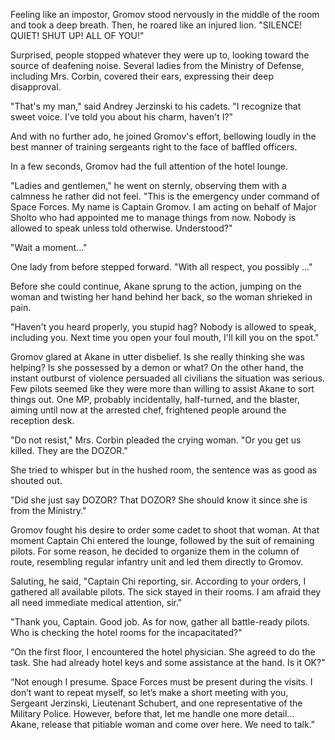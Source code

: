 Feeling like an impostor, Gromov stood nervously in the middle of the room and took a deep breath. Then, he roared like an injured lion.
"SILENCE! QUIET! SHUT UP! ALL OF YOU!"

Surprised, people stopped whatever they were up to, looking toward the source of deafening noise. Several ladies from the Ministry of Defense, including Mrs. Corbin, covered their ears, expressing their deep disapproval.

"That's my man," said Andrey Jerzinski to his cadets. "I recognize that sweet voice. I've told you about his charm, haven't I?"

And with no further ado, he joined Gromov's effort, bellowing loudly in the best manner of training sergeants right to the face of baffled officers.

In a few seconds, Gromov had the full attention of the hotel lounge.

"Ladies and gentlemen," he went on sternly, observing them with a calmness he rather did not feel. "This is the emergency under command of Space Forces. My name is Captain Gromov. I am acting on behalf of Major Sholto who had appointed me to manage things from now. Nobody is allowed to speak unless told otherwise. Understood?"

"Wait a moment..."

One lady from before stepped forward. "With all respect, you possibly ..."

Before she could continue, Akane sprung to the action, jumping on the woman and twisting her hand behind her back, so the woman shrieked in pain.

"Haven't you heard properly, you stupid hag? Nobody is allowed to speak, including you. Next time you open your foul mouth, I'll kill you on the spot."

Gromov glared at Akane in utter disbelief. Is she really thinking she was helping? Is she possessed by a demon or what? On the other hand, the instant outburst of violence persuaded all civilians the situation was serious. Few pilots seemed like they were more than willing to assist Akane to sort things out. One MP, probably incidentally, half-turned, and the blaster, aiming until now at the arrested chef, frightened people around the reception desk.

"Do not resist," Mrs. Corbin pleaded the crying woman. "Or you get us killed. They are the DOZOR."

She tried to whisper but in the hushed room, the sentence was as good as shouted out.

"Did she just say DOZOR? That DOZOR? She should know it since she is from the Ministry."

Gromov fought his desire to order some cadet to shoot that woman. At that moment Captain Chi entered the lounge, followed by the suit of remaining pilots. For some reason, he decided to organize them in the column of route, resembling regular infantry unit and led them directly to Gromov.

Saluting, he said, "Captain Chi reporting, sir. According to your orders, I gathered all available pilots. The sick stayed in their rooms. I am afraid they all need immediate medical attention, sir."

"Thank you, Captain. Good job. As for now, gather all battle-ready pilots. Who is checking the hotel rooms for the incapacitated?"

“On the first floor, I encountered the hotel physician. She agreed to do the task. She had already hotel keys and some assistance at the hand. Is it OK?”

“Not enough I presume. Space Forces must be present during the visits. I don’t want to repeat myself, so let’s make a short meeting with you, Sergeant Jerzinski, Lieutenant Schubert, and one representative of the Military Police. However, before that, let me handle one more detail… Akane, release that pitiable woman and come over here. We need to talk.”